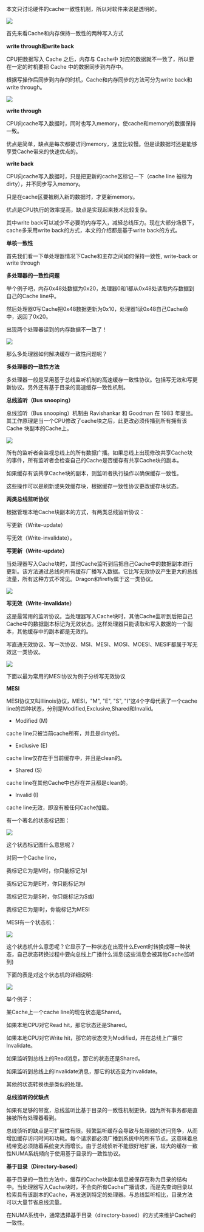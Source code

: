 本文只讨论硬件的cache一致性机制，所以对软件来说是透明的。

![](/assets/compute-arch-cache-consis1.png)

首先来看Cache和内存保持一致性的两种写入方式

**write through和write back**

CPU把数据写入 Cache 之后，内存与 Cache中 对应的数据就不一致了，所以要在一定的时机要把 Cache 中的数据同步到内存中。

根据写操作后同步到内存的时机，Cache和内存同步的方法可分为write back和write through。

![](/assets/compute-arch-cache-consis2.png)

**write through**

CPU向cache写入数据时，同时也写入memory，使cache和memory的数据保持一致。

优点是简单，缺点是每次都要访问memory，速度比较慢。但是读数据时还是能够享受Cache带来的快速优点的。

**write back**

CPU向cache写入数据时，只是把更新的cache区标记一下（cache line 被标为dirty），并不同步写入memory。

只是在cache区要被刷入新的数据时，才更新memory。

优点是CPU执行的效率提高，缺点是实现起来技术比较复杂。

其中write back可以减少不必要的内存写入，减轻总线压力。现在大部分场景下，cache多采用write back的方式，本文的介绍都是基于write back的方式。

**单核一致性**

首先我们看一下单处理器情况下Cache和主存之间如何保持一致性, write-back or write through



**多处理器的一致性问题**

举个例子吧，内存0x48处数据为0x20，处理器0和1都从0x48处读取内存数据到自己的Cache line中。

然后处理器0写Cache把0x48数据更新为0x10，处理器1读0x48自己Cache命中，返回了0x20。

出现两个处理器读到的内存数据不一致了！

![](https://pic4.zhimg.com/80/v2-9cddf8fb53fe959ea6a6cce8240d750b_720w.webp)

那么多处理器如何解决缓存一致性问题呢？

**多处理器的一致性方法**

多处理器一般是采用基于总线监听机制的高速缓存一致性协议。包括写无效和写更新协议。另外还有基于目录的高速缓存一致性机制。

**总线监听（Bus snooping）**

总线监听（Bus snooping）机制由 Ravishankar 和 Goodman 在 1983 年提出。其工作原理是当一个CPU修改了cache块之后，此更改必须传播到所有拥有该Cache 块副本的Cache上。

![](https://pic2.zhimg.com/80/v2-9d7e8c4127ea0bd9de0a9de08f4a55f5_720w.webp)

所有的监听者会监视总线上的所有数据广播。如果总线上出现修改共享Cache块的事件，所有监听者会检查自己的Cache是否缓存有共享Cache块的副本。

如果缓存有该共享Cache块的副本，则监听者执行操作以确保缓存一致性。

这些操作可以是刷新或失效缓存块，根据缓存一致性协议更改缓存块状态。

**两类总线监听协议**

根据管理本地Cache块副本的方式，有两类总线监听协议：

写更新（Write-update）

写无效（Write-invalidate）。

**写更新（Write-update）**

当处理器写入Cache块时，其他Cache监听到后把自己Cache中的数据副本进行更新。该方法通过总线向所有缓存广播写入数据。它比写无效协议产生更大的总线流量，所有这种方式不常见。Dragon和firefly属于这一类协议。

![](https://pic2.zhimg.com/80/v2-9a5848983a479359c68b73e97dcc7ff1_720w.webp)

**写无效（Write-invalidate）**

这是最常用的监听协议。当处理器写入Cache块时，其他Cache监听到后把自己Cache中的数据副本标记为无效状态。这样处理器只能读取和写入数据的一个副本，其他缓存中的副本都是无效的。

写直通无效协议、写一次协议、MSI、MESI、MOSI、MOESI、MESIF都属于写无效这一类协议。

![](https://pic4.zhimg.com/80/v2-a4be28792d00941e0c1cf289cb83fdcb_720w.webp)

下面以最为常用的MESI协议为例子分析写无效协议

**MESI**

MESI协议又叫Illinois协议，MESI，"M", "E", "S", "I"这4个字母代表了一个cache line的四种状态，分别是Modified,Exclusive,Shared和Invalid。

* Modified \(M\)

cache line只被当前cache所有，并且是dirty的。

* Exclusive \(E\)

cache line仅存在于当前缓存中，并且是clean的。

* Shared \(S\)

cache line在其他Cache中也存在并且都是clean的。

* Invalid \(I\)

cache line无效，即没有被任何Cache加载。

有一个著名的状态标记图：

![](https://pic1.zhimg.com/80/v2-923f1168474e7945f014790f041efac4_720w.webp)

这个状态标记图什么意思呢？

对同一个Cache line，

我标记它为是M时，你只能标记为I

我标记它为是E时，你只能标记为I

我标记它为是S时，你只能标记为S或I

我标记它为是I时，你能标记为MESI

MESI有一个状态机：

![](https://pic1.zhimg.com/80/v2-82b7637dd37250434df5664a7f7f24b8_720w.webp)

这个状态机什么意思呢？它显示了一种状态在出现什么Event时转换成哪一种状态，自己状态转换过程中要向总线上广播什么消息\(这些消息会被其他Cache监听到\)

下面的表是对这个状态机的详细说明:

![](https://pic2.zhimg.com/80/v2-9e99ba5d2b53689390c8bd0b8b847d69_720w.webp)

举个例子：

某Cache上一个cache line的现在状态是Shared。

如果本地CPU对它Read hit，那它状态还是Shared。

如果本地CPU对它Write hit，那它的状态变为Modified，并在总线上广播它Invalidate。

如果监听到总线上的Read消息，那它的状态还是Shared。

如果监听到总线上的Invalidate消息，那它的状态变为Invalidate。

其他的状态转换也是类似的处理。

**总线监听的优缺点**

如果有足够的带宽，总线监听比基于目录的一致性机制更快，因为所有事务都是直接被所有处理器看到。

总线侦听的缺点是可扩展性有限。频繁监听缓存会导致与处理器的访问竞争，从而增加缓存访问时间和功耗。每个请求都必须广播到系统中的所有节点。这意味着总线带宽必须随着系统变大而增长。由于总线侦听不能很好地扩展，较大的缓存一致性NUMA系统倾向于使用基于目录的一致性协议。

**基于目录（Directory-based）**

基于目录的一致性方法中，缓存的Cache块副本信息被保存在称为目录的结构中。当处理器写入Cache块时，不会向所有Cache广播请求，而是先查询目录以检索具有该副本的Cache，再发送到特定的处理器。与总线监听相比，目录方法可以大量节省总线流量。

在NUMA系统中，通常选择基于目录（directory-based）的方式来维护Cache的一致性。

